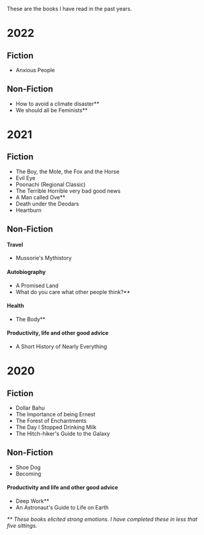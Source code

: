 These are the books I have read in the past years.
# 2022
## Fiction
* Anxious People

## Non-Fiction
* How to avoid a climate disaster\*\*
* We should all be Feminists\*\*


# 2021
## Fiction
* The Boy, the Mole, the Fox and the Horse
* Evil Eye
* Poonachi (Regional Classic)
* The Terrible Horrible very bad good news
* A Man called Ove\*\*
* Death under the Deodars
* Heartburn

## Non-Fiction
#### Travel
* Mussorie's Mythistory
#### Autobiography
* A Promised Land
* What do you care what other people think?\*\*
#### Health
* The Body\*\*
#### Productivity, life and other good advice
* A Short History of Nearly Everything

# 2020
## Fiction
* Dollar Bahu
* The Importance of being Ernest
* The Forest of Enchantments
* The Day I Stopped Drinking Milk
* The Hitch-hiker's Guide to the Galaxy
## Non-Fiction
* Shoe Dog
* Becoming
#### Productivity and life and other good advice
* Deep Work\*\*
* An Astronaut's Guide to Life on Earth

*\*\* These books elicited strong emotions. I have completed these in less that five sittings.*